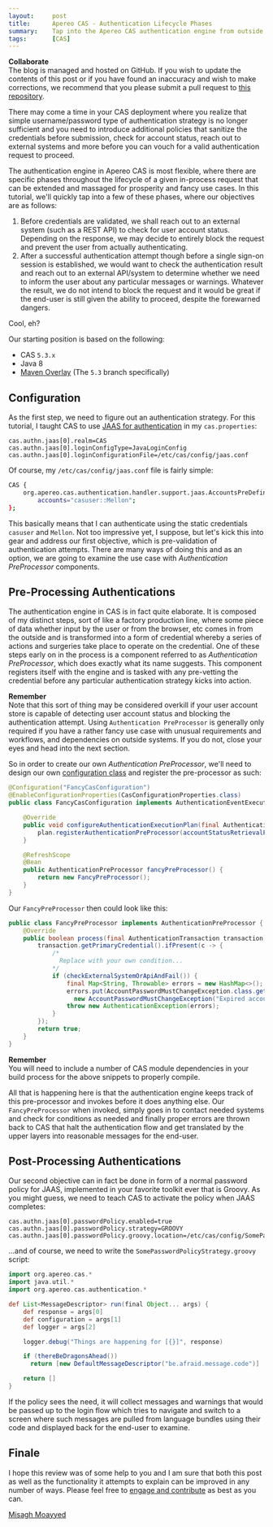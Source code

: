 ```yaml
---
layout:     post
title:      Apereo CAS - Authentication Lifecycle Phases
summary:    Tap into the Apereo CAS authentication engine from outside, and design extensions that prevent an unsuccessful authentication attempt or warn the user after-the-fact based on specific policies of your choosing.
tags:       [CAS]
---
```


<div class="alert alert-success">
  <strong>Collaborate</strong><br/>The blog is managed and hosted on GitHub. If you wish to update the contents of this post or if you have found an inaccuracy and wish to make corrections, we recommend that you please submit a pull request to <a href="https://github.com/apereo/apereo.github.io">this repository</a>.
</div>

There may come a time in your CAS deployment where you realize that simple username/password type of authentication strategy is no longer sufficient and you need to introduce additional policies that sanitize the credentials before submission, check for account status, reach out to external systems and more before you can vouch for a valid authentication request to proceed.

The authentication engine in Apereo CAS is most flexible, where there are specific phases throughout the lifecycle of a given in-process request that can be extended and massaged for prosperity and fancy use cases. In this tutorial, we'll quickly tap into a few of these phases, where our objectives are as follows:

1. Before credentials are validated, we shall reach out to an external system (such as a REST API) to check for user account status. Depending on the response, we may decide to entirely block the request and prevent the user from actually authenticating.
2. After a successful authentication attempt though before a single sign-on session is established, we would want to check the authentication result and reach out to an external API/system to determine whether we need to inform the user about any particular messages or warnings. Whatever the result, we do not intend to block the request and it would be great if the end-user is still given the ability to proceed, despite the forewarned dangers.

Cool, eh?

Our starting position is based on the following:

- CAS `5.3.x`
- Java 8
- [Maven Overlay](https://github.com/apereo/cas-overlay-template) (The `5.3` branch specifically)


## Configuration

As the first step, we need to figure out an authentication strategy. For this tutorial, I taught CAS to use [JAAS for authentication](https://apereo.github.io/cas/5.3.x/installation/JAAS-Authentication.html) in my  `cas.properties`:

```properties
cas.authn.jaas[0].realm=CAS
cas.authn.jaas[0].loginConfigType=JavaLoginConfig
cas.authn.jaas[0].loginConfigurationFile=/etc/cas/config/jaas.conf
```

Of course, my `/etc/cas/config/jaas.conf` file is fairly simple:

```bash
CAS {
    org.apereo.cas.authentication.handler.support.jaas.AccountsPreDefinedLoginModule required
        accounts="casuser::Mellon";
};
```

This basically means that I can authenticate using the static credentials `casuser` and `Mellon`. Not too impressive yet, I suppose, but let's kick this into gear and address our first objective, which is pre-validation of authentication attempts. There are many ways of doing this and as an option, we are going to examine the use case with _Authentication PreProcessor_ components.

## Pre-Processing Authentications

The authentication engine in CAS is in fact quite elaborate. It is composed of my distinct steps, sort of like a factory production line, where some piece of data whether input by the user or from the browser, etc comes in from the outside and is transformed into a form of credential whereby a series of actions and surgeries take place to operate on the credential. One of these steps early on in the process is a component referred to as _Authentication PreProcessor_, which does exactly what its name suggests. This component registers itself with the engine and is tasked with any pre-vetting the credential before any particular authentication strategy kicks into action.

<div class="alert alert-info">
  <strong>Remember</strong><br/>Note that this sort of thing may be considered overkill if your user account store is capable of detecting user account status and blocking the authentication attempt. Using <code>Authentication PreProcessor</code> is generally only required if you have a rather fancy use case with unusual requirements and workflows, and dependencies on outside systems. If you do not, close your eyes and head into the next section.
</div>

So in order to create our own _Authentication PreProcessor_, we'll need to design our own [configuration class](https://apereo.github.io/cas/5.3.x/installation/Configuration-Management-Extensions.html) and register the pre-processor as such:

```java
@Configuration("FancyCasConfiguration")
@EnableConfigurationProperties(CasConfigurationProperties.class)
public class FancyCasConfiguration implements AuthenticationEventExecutionPlanConfigurer {

    @Override
    public void configureAuthenticationExecutionPlan(final AuthenticationEventExecutionPlan plan) {
        plan.registerAuthenticationPreProcessor(accountStatusRetrievalPreProcessor());
    }

    @RefreshScope
    @Bean
    public AuthenticationPreProcessor fancyPreProcessor() {
        return new FancyPreProcessor();
    }
}
```

Our `FancyPreProcessor` then could look like this:

```java
public class FancyPreProcessor implements AuthenticationPreProcessor {
    @Override
    public boolean process(final AuthenticationTransaction transaction) throws AuthenticationException {
        transaction.getPrimaryCredential().ifPresent(c -> {
            /*
              Replace with your own condition...
            */
            if (checkExternalSystemOrApiAndFail()) {
                final Map<String, Throwable> errors = new HashMap<>();
                errors.put(AccountPasswordMustChangeException.class.getSimpleName(), 
                  new AccountPasswordMustChangeException("Expired account"));
                throw new AuthenticationException(errors);
            }
        });
        return true;
    }
}
```

<div class="alert alert-info">
  <strong>Remember</strong><br/>You will need to include a number of CAS module dependencies in your build process for the above snippets to properly compile.
</div>

All that is happening here is that the authentication engine keeps track of this pre-processor and invokes before it does anything else. Our `FancyPreProcessor` when invoked, simply goes in to contact needed systems and check for conditions as needed and finally proper errors are thrown back to CAS that halt the authentication flow and get translated by the upper layers into reasonable messages for the end-user.

## Post-Processing Authentications

Our second objective can in fact be done in form of a normal password policy for JAAS, implemented in your favorite toolkit ever that is Groovy. As you might guess, we need to teach CAS to activate the policy when JAAS completes:

```properties
cas.authn.jaas[0].passwordPolicy.enabled=true
cas.authn.jaas[0].passwordPolicy.strategy=GROOVY
cas.authn.jaas[0].passwordPolicy.groovy.location=/etc/cas/config/SomePasswordPolicyStrategy.groovy
```

...and of course, we need to write the `SomePasswordPolicyStrategy.groovy` script:

```groovy
import org.apereo.cas.*
import java.util.*
import org.apereo.cas.authentication.*

def List<MessageDescriptor> run(final Object... args) {
    def response = args[0]
    def configuration = args[1]
    def logger = args[2]

    logger.debug("Things are happening for [{}]", response)

    if (thereBeDragonsAhead())
      return [new DefaultMessageDescriptor("be.afraid.message.code")]

    return []
}
```

If the policy sees the need, it will collect messages and warnings that would be passed up to the login flow which tries to navigate and switch to a screen where such messages are pulled from language bundles using their code and displayed back for the end-user to examine.

## Finale

I hope this review was of some help to you and I am sure that both this post as well as the functionality it attempts to explain can be improved in any number of ways. Please feel free to [engage and contribute](https://apereo.github.io/cas/developer/Contributor-Guidelines.html) as best as you can.

[Misagh Moayyed](https://fawnoos.com)
